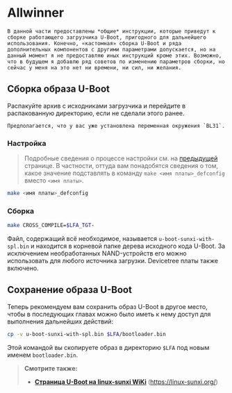 # Allwinner

```admonish warning title="Внимание"
В данной части предоставлены *общие* инструкции, которые приведут к сборке работающего загрузчика U-Boot, пригодного для дальнейшего использования. Конечно, «кастомная» сборка U-Boot и ряда дополнительных компонентов с другими параметрами допускается, но на данный момент я не предоставляю иных инструкций кроме этих. Возможно, что в будущем я добавлю ряд советов по изменению параметров сборки, но сейчас у меня на это нет ни времени, ни сил, ни желания.
```

## Сборка образа U-Boot

Распакуйте архив с исходниками загрузчика и перейдите в распакованную директорию, если не сделали этого ранее.

```admonish warning title="Внимание"
Предполагается, что у вас уже установлена переменная окружения `BL31`.
```

### Настройка

> Подробные сведения о процессе настройки см. на [предыдущей](index.html#Настройка) странице. В частности, оттуда вам понадобятся сведения о том, какое значение подставлять в команду `make <имя платы>_defconfig` вместо `<имя платы>`.

```bash
make <имя платы>_defconfig
```

### Сборка

```bash
make CROSS_COMPILE=$LFA_TGT-
```

Файл, содержащий всё необходимое, называется `u-boot-sunxi-with-spl.bin` и находится в корневой папке дерева исходного кода U-Boot. За исключением необработанных NAND-устройств его можно использовать для любого источника загрузки. Devicetree платы также включено.

## Сохранение образа U-Boot

Теперь рекомендуем вам сохранить образ U-Boot в другое место, чтобы в последующих главах можно было иметь к нему доступ для выполнения дальнейших действий:

```bash
cp -v u-boot-sunxi-with-spl.bin $LFA/bootloader.bin
```

Этой командой вы скопируете образ в директорию `$LFA` под новым именем `bootloader.bin`.

<!--
---

## Установка U-Boot

```admonish bug title="Under construction!"
Инструкции ниже я перепечатал из [**документации**](https://docs.u-boot.org/en/latest/board/allwinner/sunxi.html#installing-u-boot) загрузчика и не уверен, что они применимы в нашем случае. Если вы знаете, как правильно устанавливать загрузчик ОС на определённый носитель информации, с которого будет происходить загрузки собранной системы LFA (MicroSD или eMMC), то, пожалуйста, свяжитесь со мной одним из следующих способов:

- [Создайте issue в репозитории руководства](https://github.com/Linux-for-ARM/handbook/issues/new), где опишете шаги по сборке и установке загрузчика;
- [Напишите мне в личку в Telegram](https://t.me/brezhnev_zhiv)
- [Напишите в Telegram-чат руководства](https://t.me/lfa_chat)

Меня интересует следующее: в `img`-образах существующих дистрибутивов (Debian, Ubuntu, Manjaro ARM, Armbian) уже существуют какие-то файлы загрузчика (если я правильно понимаю). Но я не понимаю того, как скомпилированный образ U-Boot (`u-boot-sunxi-with-spl.bin`) "засунуть" в `img`-образ системы, чтобы после его записи на SD-карту или eMMC с помощью `dd` я мог бы загрузить свою систему.

На всякий случай: меня в первую очередь интересует сборка U-Boot для Orange Pi (например, для Orange Pi 3 LTS), поскольку сейчас я располагаю именно этим компьютером.
```

### Установка на MicroSD-карту

Все SoC Allwinner пытаются найти загрузочный образ в 16 секторе (8 КБ) карты, подключенной к первому MMC-контроллеру. Чтобы перенести скомпилированный ранее образ на SD-карту с любого устройства (как с того, на котором выполнялась сборка, так и с сам*о*й платы), оснащённого устройством чтения MicroSD-карт, введите от имени пользователя `root`:

```bash
dd if=boot-sunxi-with-spl.bin of=/dev/sdX bs=1k seek=8
```

где `X` — буква (`a`, `b`, `c`) устройства, например, `/dev/sdc`. Обратите внимание на то, что в некоторых случаях вместо `sdX` имя устройства может быть `mmcblkX`.

Новые SoC (начиная с 2014 г. и включая все ARM64 SoC) также ищут подпись в секторе 256 (128 КБ). Преимущество установки туда загрузчика в том, что он не пересекается с таблицей разделов GPT. Просто замените `seek=8` на `seek=128`.

---
-->

> **Смотрите также:**
>
> - [**Страница U-Boot на linux-sunxi WiKi**](https://linux-sunxi.org/U-Boot) (<https://linux-sunxi.org/>)
